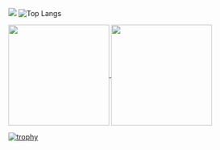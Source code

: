 ![](https://github-readme-stats.vercel.app/api?username=JHSAND&theme=tokyonight&show_icons=true&hide_border=true)
![Top Langs](https://github-readme-stats.vercel.app/api/top-langs/?username=JHSAND&layout=compact&theme=tokyonight&hide_border=true&exclude=HTML,JavaScript,SCSS)

<a href="https://github.com/anuraghazra/github-readme-stats">
  <img height=200 align="center" src="https://github-readme-stats.vercel.app/api?username=JHSAND&theme=tokyonight&hide_border=true" />
</a>
<a href="https://github.com/anuraghazra/convoychat">
  <img height=200 align="center" src="https://github-readme-stats.vercel.app/api/top-langs?username=JHSAND&layout=compact&langs_count=8&card_width=320&theme=tokyonight&hide_border=true&hide=css,html" />
</a>

[![trophy](https://github-profile-trophy.vercel.app/?username=JHSAND&theme=dracula&column=6&rank=SECRET,SSS,SS,S,AAA,AA,A)](https://github.com/ryo-ma/github-profile-trophy)
